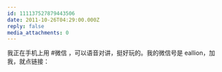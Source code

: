 ```yaml
---
id: 111137527879443506
date: 2011-10-26T04:29:00.000Z
reply: false
media_attachments: 0
---
```


我正在手机上用 #微信 ，可以语音对讲，挺好玩的。我的微信号是 eallion，加我，就点链接： ​​​​

